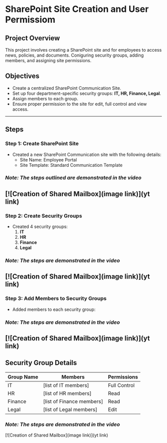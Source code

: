 # SharePoint Site Creation and User Permissiom

## Project Overview
This project involves creating a SharePoint site and for employees to access news, policies, and documents. Coniguring security groups, adding members, and assigning site permissions.


## Objectives

- Create a centralized SharePoint Communication Site.
- Set up four department-specific security groups: **IT, HR, Finance, Legal**.
- Assign members to each group.
- Ensure proper permission to the site for edit, full control and view access.
---

## Steps
### Step 1: Create SharePoint Site
* Created a new SharePoint Communication site with the following details:
	+ Site Name: Employee Portal
	+ Site Template: Standard Communication Template
### *_Note: The steps outlined are demonstrated in the video_*
[![Creation of Shared Mailbox](image link)](yt link)
---

### Step 2: Create Security Groups
* Created 4 security groups:
	1. **IT**
	2. **HR**
	3. **Finance**
	4. **Legal**
### *_Note: The steps are demonstrated in the video_*
[![Creation of Shared Mailbox](image link)](yt link)
---

### Step 3: Add Members to Security Groups
* Added members to each security group:
### *_Note: The steps are demonstrated in the video_*
[![Creation of Shared Mailbox](image link)](yt link)
---


## Security Group Details
| Group Name | Members | Permissions |
| --- | --- | --- |
| IT | [list of IT members] | Full Control |
| HR | [list of HR members] | Read |
| Finance | [list of Finance members] | Read |
| Legal | [list of Legal members] | Edit |
### *_Note: The steps are demonstrated in the video_*
[![Creation of Shared Mailbox](image link)](yt link)
